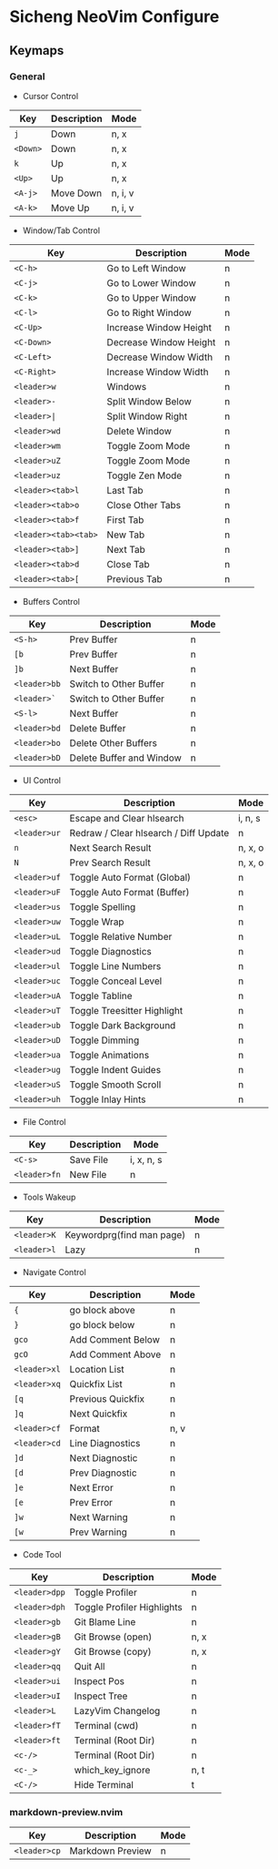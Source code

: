 # Sicheng NeoVim Configure

## Keymaps

### General

- Cursor Control

| Key | Description | Mode |
| ---------- | ----------- | ------------- |
| `j` | Down | n, x |
| `<Down>` | Down | n, x |
| `k` | Up | n, x |
| `<Up>` | Up | n, x |
| `<A-j>` | Move Down | n, i, v |
| `<A-k>` | Move Up | n, i, v |

- Window/Tab Control

| Key | Description | Mode |
| ---------- | ----------- | ------------- |
| `<C-h>` | Go to Left Window | n |
| `<C-j>` | Go to Lower Window | n |
| `<C-k>` | Go to Upper Window | n |
| `<C-l>` | Go to Right Window | n |
| `<C-Up>` | Increase Window Height | n |
| `<C-Down>` | Decrease Window Height | n |
| `<C-Left>` | Decrease Window Width | n |
| `<C-Right>` | Increase Window Width | n |
| `<leader>w` | Windows | n |
| `<leader>-` | Split Window Below | n |
| `<leader>\|` | Split Window Right | n |
| `<leader>wd` | Delete Window | n |
| `<leader>wm` | Toggle Zoom Mode | n |
| `<leader>uZ` | Toggle Zoom Mode | n |
| `<leader>uz` | Toggle Zen Mode | n |
| `<leader><tab>l` | Last Tab | n |
| `<leader><tab>o` | Close Other Tabs | n |
| `<leader><tab>f` | First Tab | n |
| `<leader><tab><tab>` | New Tab | n |
| `<leader><tab>]` | Next Tab | n |
| `<leader><tab>d` | Close Tab | n |
| `<leader><tab>[` | Previous Tab | n |

- Buffers Control

| Key | Description | Mode |
| ---------- | ----------- | ------------- |
|`<S-h>` | Prev Buffer | n |
| `[b` | Prev Buffer | n |
| `]b` | Next Buffer | n |
| `<leader>bb` | Switch to Other Buffer | n |
| ```<leader>` ``` | Switch to Other Buffer | n |
| `<S-l>` | Next Buffer | n |
| `<leader>bd` | Delete Buffer | n |
| `<leader>bo` | Delete Other Buffers | n |
| `<leader>bD` | Delete Buffer and Window | n |

- UI Control

| Key | Description | Mode |
| ---------- | ----------- | ------------- |
| `<esc>` | Escape and Clear hlsearch | i, n, s |
| `<leader>ur` | Redraw / Clear hlsearch / Diff Update | n |
| `n` | Next Search Result | n, x, o |
| `N` | Prev Search Result | n, x, o |
| `<leader>uf` | Toggle Auto Format (Global) | n |
| `<leader>uF` | Toggle Auto Format (Buffer) | n |
| `<leader>us` | Toggle Spelling | n |
| `<leader>uw` | Toggle Wrap | n |
| `<leader>uL` | Toggle Relative Number | n |
| `<leader>ud` | Toggle Diagnostics | n |
| `<leader>ul` | Toggle Line Numbers | n |
| `<leader>uc` | Toggle Conceal Level | n |
| `<leader>uA` | Toggle Tabline | n |
| `<leader>uT` | Toggle Treesitter Highlight | n |
| `<leader>ub` | Toggle Dark Background | n |
| `<leader>uD` | Toggle Dimming | n |
| `<leader>ua` | Toggle Animations | n |
| `<leader>ug` | Toggle Indent Guides | n |
| `<leader>uS` | Toggle Smooth Scroll | n |
| `<leader>uh` | Toggle Inlay Hints | n |

- File Control

| Key | Description | Mode |
| ---------- | ----------- | ------------- |
| `<C-s>` | Save File | i, x, n, s |
| `<leader>fn` | New File | n |

- Tools Wakeup

| Key | Description | Mode |
| ---------- | ----------- | ------------- |
| `<leader>K` | Keywordprg(find man page) | n |
| `<leader>l` | Lazy | n |

- Navigate Control

| Key | Description | Mode |
| ---------- | ----------- | ------------- |
| `{` | go block above | n |
| `}` | go block below | n |
| `gco` | Add Comment Below | n |
| `gcO` | Add Comment Above | n |
| `<leader>xl` | Location List | n |
| `<leader>xq` | Quickfix List | n |
| `[q` | Previous Quickfix | n |
| `]q` | Next Quickfix | n |
| `<leader>cf` | Format | n, v |
| `<leader>cd` | Line Diagnostics | n |
| `]d` | Next Diagnostic | n |
| `[d` | Prev Diagnostic | n |
| `]e` | Next Error | n |
| `[e` | Prev Error | n |
| `]w` | Next Warning | n |
| `[w` | Prev Warning | n |

- Code Tool

| Key | Description | Mode |
| ---------- | ----------- | ------------- |
| `<leader>dpp` | Toggle Profiler | n |
| `<leader>dph` | Toggle Profiler Highlights | n |
| `<leader>gb` | Git Blame Line | n |
| `<leader>gB` | Git Browse (open) | n, x |
| `<leader>gY` | Git Browse (copy) | n, x |
| `<leader>qq` | Quit All | n |
| `<leader>ui` | Inspect Pos | n |
| `<leader>uI` | Inspect Tree | n |
| `<leader>L` | LazyVim Changelog | n |
| `<leader>fT` | Terminal (cwd) | n |
| `<leader>ft` | Terminal (Root Dir) | n |
| `<c-/>` | Terminal (Root Dir) | n |
| `<c-_>` | which_key_ignore | n, t |
| `<C-/>` | Hide Terminal | t |

### markdown-preview.nvim

| Key | Description | Mode |
| ------------- | -------------- | -------------- |
| `<leader>cp` | Markdown Preview | n |
